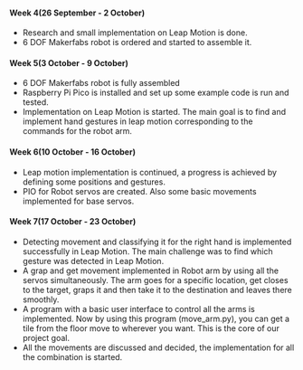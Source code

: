 #### Week 4(26 September - 2 October) 
- Research and small implementation on Leap Motion is done.
- 6 DOF Makerfabs robot is ordered and started to assemble it.

#### Week 5(3 October - 9 October)
- 6 DOF Makerfabs robot is fully assembled
- Raspberry Pi Pico is installed and set up some example code is run and tested.
- Implementation on Leap Motion is started. The main goal is to find and implement hand gestures in leap motion corresponding to the commands for the robot arm.

#### Week 6(10 October - 16 October)
- Leap motion implementation is continued, a progress is achieved by defining some positions and gestures.
- PIO for Robot servos are created. Also some basic movements implemented for base servos.

#### Week 7(17 October - 23 October)
- Detecting movement and classifying it for the right hand  is implemented successfully in Leap Motion. The main challenge was to find which gesture was detected in Leap Motion.
- A grap and get movement implemented in Robot arm by using all the servos simultaneously. The arm goes for a specific location, get closes to the target, graps it and then take it to the destination and leaves there smoothly.
- A program with a basic user interface to control all the arms is implemented. Now by using this program (move_arm.py), you can get a tile from the floor move to wherever you want. This is the core of our project goal.
- All the movements are discussed and decided, the implementation for all the combination is started.